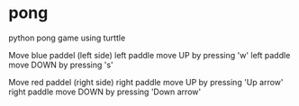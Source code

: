 # pong
python pong game using turttle 

Move blue paddel (left side)
left paddle move UP by pressing 'w'
left paddle move DOWN by pressing 's'

Move red paddel (right side)
right paddle move UP by pressing 'Up arrow'
right paddle move DOWN by pressing 'Down arrow'
